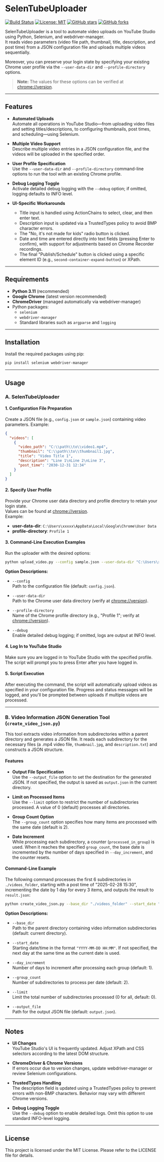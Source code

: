# SelenTubeUploader

[![Build Status](https://img.shields.io/github/actions/workflow/status/your_username/SelenTubeUploader/build.yml?branch=master&label=Build%20Status)](https://github.com/your_username/SelenTubeUploader/actions)
[![License: MIT](https://img.shields.io/badge/License-MIT-yellow.svg)](LICENSE)
[![GitHub stars](https://img.shields.io/github/stars/your_username/SelenTubeUploader?style=social)](https://github.com/your_username/SelenTubeUploader/stargazers)
[![GitHub forks](https://img.shields.io/github/forks/your_username/SelenTubeUploader?style=social)](https://github.com/your_username/SelenTubeUploader/network)

SelenTubeUploader is a tool to automate video uploads on YouTube Studio using Python, Selenium, and webdriver-manager.  
It reads video parameters (video file path, thumbnail, title, description, and post time) from a JSON configuration file and uploads multiple videos sequentially.

Moreover, you can preserve your login state by specifying your existing Chrome user profile via the `--user-data-dir` and `--profile-directory` options.  
> **Note:** The values for these options can be verified at [chrome://version](chrome://version).

---

## Features

- **Automated Uploads**  
  Automate all operations in YouTube Studio—from uploading video files and setting titles/descriptions, to configuring thumbnails, post times, and scheduling—using Selenium.

- **Multiple Video Support**  
  Describe multiple video entries in a JSON configuration file, and the videos will be uploaded in the specified order.

- **User Profile Specification**  
  Use the `--user-data-dir` and `--profile-directory` command-line options to run the tool with an existing Chrome profile.

- **Debug Logging Toggle**  
  Activate detailed debug logging with the `--debug` option; if omitted, logging defaults to INFO level.

- **UI-Specific Workarounds**  
  - Title input is handled using ActionChains to select, clear, and then enter text.
  - Description input is updated via a TrustedTypes policy to avoid BMP character errors.
  - The "No, it's not made for kids" radio button is clicked.
  - Date and time are entered directly into text fields (pressing Enter to confirm), with support for adjustments based on Chrome Recorder recordings.
  - The final "Publish/Schedule" button is clicked using a specific element ID (e.g., `second-container-expand-button`) or XPath.

---

## Requirements

- **Python 3.11** (recommended)
- **Google Chrome** (latest version recommended)
- **ChromeDriver** (managed automatically via webdriver-manager)
- Python packages:
  - `selenium`
  - `webdriver-manager`
  - Standard libraries such as `argparse` and `logging`

---

## Installation

Install the required packages using pip:

```bash
pip install selenium webdriver-manager
```

---

## Usage

### A. SelenTubeUploader

#### 1. Configuration File Preparation

Create a JSON file (e.g., `config.json` or `sample.json`) containing video parameters. Example:

```json
{
  "videos": [
    {
      "video_path": "C:\\path\\to\\video1.mp4",
      "thumbnail": "C:\\path\\to\\thumbnail1.jpg",
      "title": "Video Title 1",
      "description": "Line 1\nLine 2\nLine 3",
      "post_time": "2030-12-31 12:34"
    }
  ]
}
```

#### 2. Specify User Profile

Provide your Chrome user data directory and profile directory to retain your login state.  
Values can be found at [chrome://version](chrome://version).  
Example:
- **user-data-dir**: `C:\Users\xxxxx\AppData\Local\Google\Chrome\User Data`
- **profile-directory**: `Profile 1`

#### 3. Command-Line Execution Examples

Run the uploader with the desired options:

```bash
python upload_video.py --config sample.json --user-data-dir "C:\Users\xxxxx\AppData\Local\Google\Chrome\User Data" --profile-directory "Profile 1" --debug
```

**Option Descriptions:**

- `--config`  
  Path to the configuration file (default: `config.json`).

- `--user-data-dir`  
  Path to the Chrome user data directory (verify at [chrome://version](chrome://version)).

- `--profile-directory`  
  Name of the Chrome profile directory (e.g., "Profile 1"; verify at [chrome://version](chrome://version)).

- `--debug`  
  Enable detailed debug logging; if omitted, logs are output at INFO level.

#### 4. Log In to YouTube Studio

Make sure you are logged in to YouTube Studio with the specified profile. The script will prompt you to press Enter after you have logged in.

#### 5. Script Execution

After executing the command, the script will automatically upload videos as specified in your configuration file. Progress and status messages will be logged, and you'll be prompted between uploads if multiple videos are processed.

---

### B. Video Information JSON Generation Tool (`create_video_json.py`)

This tool extracts video information from subdirectories within a parent directory and generates a JSON file. It reads each subdirectory for the necessary files (a .mp4 video file, `thumbnail.jpg`, and `description.txt`) and constructs a JSON structure.

#### Features

- **Output File Specification**  
  Use the `--output_file` option to set the destination for the generated JSON. If not specified, the output is saved as `output.json` in the current directory.

- **Limit on Processed Items**  
  Use the `--limit` option to restrict the number of subdirectories processed. A value of 0 (default) processes all directories.

- **Group Count Option**  
  The `--group_count` option specifies how many items are processed with the same date (default is 2).

- **Date Increment**  
  While processing each subdirectory, a counter (`processed_in_group`) is used. When it reaches the specified `group_count`, the base date is incremented by the number of days specified in `--day_increment`, and the counter resets.

#### Command-Line Example

The following command processes the first 6 subdirectories in `./videos_folder`, starting with a post time of "2025-02-28 15:30", incrementing the date by 1 day for every 3 items, and outputs the result to `result.json`:

```bash
python create_video_json.py --base_dir "./videos_folder" --start_date "2025-02-28 15:30" --day_increment 1 --group_count 3 --limit 6 --output_file "result.json"
```

**Option Descriptions:**

- `--base_dir`  
  Path to the parent directory containing video information subdirectories (default: current directory).

- `--start_date`  
  Starting date/time in the format `"YYYY-MM-DD HH:MM"`. If not specified, the next day at the same time as the current date is used.

- `--day_increment`  
  Number of days to increment after processing each group (default: 1).

- `--group_count`  
  Number of subdirectories to process per date (default: 2).

- `--limit`  
  Limit the total number of subdirectories processed (0 for all, default: 0).

- `--output_file`  
  Path for the output JSON file (default: `output.json`).

---

## Notes

- **UI Changes**  
  YouTube Studio's UI is frequently updated. Adjust XPath and CSS selectors according to the latest DOM structure.

- **ChromeDriver & Chrome Versions**  
  If errors occur due to version changes, update webdriver-manager or review Selenium configurations.

- **TrustedTypes Handling**  
  The description field is updated using a TrustedTypes policy to prevent errors with non-BMP characters. Behavior may vary with different Chrome versions.

- **Debug Logging Toggle**  
  Use the `--debug` option to enable detailed logs. Omit this option to use standard INFO-level logging.

---

## License

This project is licensed under the MIT License. Please refer to the LICENSE file for details.
